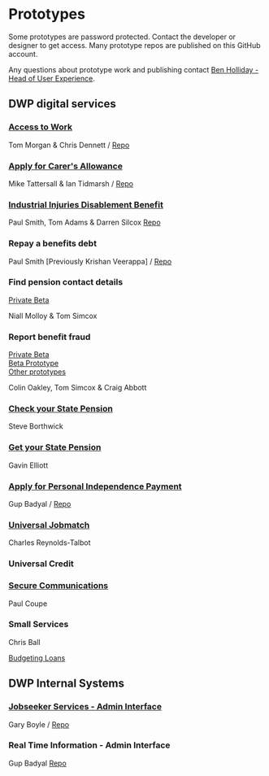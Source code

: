 # Prototypes

Some prototypes are password protected. Contact the developer or designer to get access. Many prototype repos are published on this GitHub account.

Any questions about prototype work and publishing contact [Ben Holliday - Head of User Experience](mailto:ben.holliday@dwp.gsi.gov.uk).

## DWP digital services

### [Access to Work](https://accesstowork.herokuapp.com/)

Tom Morgan & Chris Dennett / [Repo](https://github.com/dwpdigitaltech/accesstowork-prototype)

### [Apply for Carer's Allowance](https://dwp-story.3cbeta.co.uk/URSept/)

Mike Tattersall & Ian Tidmarsh / [Repo](https://github.com/dwpdigitaltech/CADSPrototypeClaim)

### [Industrial Injuries Disablement Benefit](http://dwp-iidb-prototype.herokuapp.com/)

Paul Smith, Tom Adams & Darren Silcox [Repo](https://github.com/dwpdigitaltech/IIDB-Prototype)

### Repay a benefits debt

Paul Smith [Previously Krishan Veerappa] / [Repo](https://github.com/dwpdigitaltech/epayments)

### Find pension contact details

[Private Beta](https://www.findpensioncontacts.dwp.gov.uk/)

Niall Molloy & Tom Simcox

### Report benefit fraud
[Private Beta](http://rcm-master.herokuapp.com/start-page)<br />
[Beta Prototype](https://still-ocean-5673.herokuapp.com/start-page/)<br />
[Other prototypes](https://murmuring-mountain-1222.herokuapp.com)

Colin Oakley, Tom Simcox & Craig Abbott

### [Check your State Pension](http://nisp.herokuapp.com)

Steve Borthwick

### [Get your State Pension](http://getyourstatepension.herokuapp.com)

Gavin Elliott

### [Apply for Personal Independence Payment](http://pip-alpha.herokuapp.com)

Gup Badyal / [Repo](https://github.com/gup-dwp/pip-prototype)

### [Universal Jobmatch](https://uj2-prototype.herokuapp.com)

Charles Reynolds-Talbot

### Universal Credit

### [Secure Communications](http://ds1500.herokuapp.com/)

Paul Coupe

### Small Services

Chris Ball

[Budgeting Loans](http://bud-loans.herokuapp.com/)

## DWP Internal Systems

### [Jobseeker Services - Admin Interface](https://clean-test.herokuapp.com/)

Gary Boyle / [Repo](https://github.com/dwpdigitaltech/ejs-prototype)

### Real Time Information - Admin Interface

Gup Badyal [Repo](https://github.com/gup-dwp/RTI-Beta)
